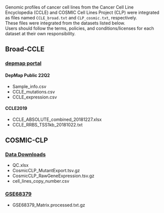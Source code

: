 Genomic profiles of cancer cell lines from the Cancer Cell Line Encyclopedia (CCLE) and COSMIC Cell Lines Project (CLP) were integrated as files named `CCLE_broad.txt` and `CLP_cosmic.txt`, respectively.  
These files were integrated from the datasets listed below.  
Users should follow the terms, policies, and conditions/licenses for each dataset at their own responsibility.
## Broad-CCLE
### [depmap portal](https://depmap.org/portal/download/all)
#### DepMap Public 22Q2
- Sample_info.csv
- CCLE_mutations.csv
- CCLE_expression.csv
#### CCLE2019
- CCLE_ABSOLUTE_combined_20181227.xlsx
- CCLE_RRBS_TSS1kb_20181022.txt

## COSMIC-CLP
### [Data Downloads](https://cancer.sanger.ac.uk/cell_lines)
- QC.xlsx
- CosmicCLP_MutantExport.tsv.gz
- CosmicCLP_RawGeneExpression.tsv.gz
- cell_lines_copy_number.csv
### [GSE68379](https://www.ncbi.nlm.nih.gov/geo/query/acc.cgi?acc=GSE68379)
- GSE68379_Matrix.processed.txt.gz

